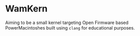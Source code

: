 # WamKern

Aiming to be a small kernel targeting Open Firmware based PowerMacintoshes built using `clang` for educational purposes.
